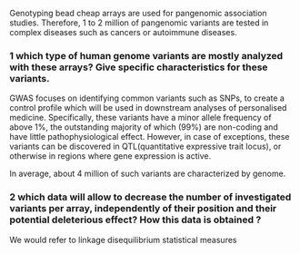 Genotyping bead cheap arrays are used for pangenomic association studies. Therefore, 1 to 2 million of pangenomic variants are tested in complex diseases such as cancers or autoimmune diseases.

### 1 which type of human genome variants are mostly analyzed with these arrays? Give specific characteristics for these variants.

GWAS focuses on identifying common variants such as SNPs, to create a control profile which will be used in downstream analyses of personalised medicine. Specifically, these variants have a minor allele frequency of above 1%, the outstanding majority of which (99%) are non-coding and have little pathophysiological effect. However, in case of exceptions, these variants can be discovered in QTL(quantitative expressive trait locus), or otherwise in regions where gene expression is active.

In average, about 4 million of such variants are characterized by genome.
### 2 which data will allow to decrease the number of investigated variants per array, independently of their position and their potential deleterious effect? How this data is obtained ?

We would refer to linkage disequilibrium statistical measures 


